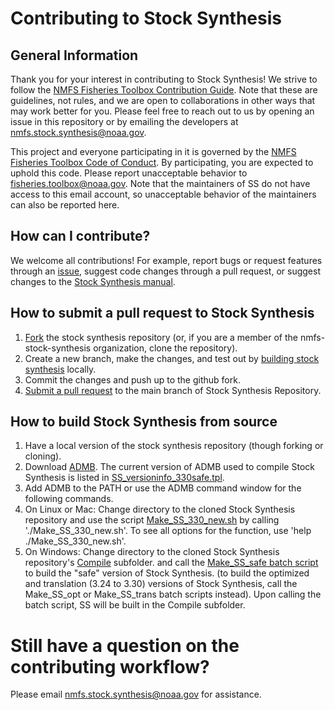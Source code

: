 # Contributing to Stock Synthesis

## General Information

Thank you for your interest in contributing to Stock Synthesis! We strive to follow the [NMFS Fisheries Toolbox Contribution Guide](https://github.com/nmfs-fish-tools/Resources/blob/master/CONTRIBUTING.md). Note that these are guidelines, not rules, and we are open to collaborations in other ways that may work better for you. Please feel free to reach out to us by opening an issue in this repository or by emailing the developers at nmfs.stock.synthesis@noaa.gov.

This project and everyone participating in it is governed by the [NMFS Fisheries Toolbox Code of Conduct](https://github.com/nmfs-fish-tools/Resources/blob/master/CODE_OF_CONDUCT.md). By participating, you are expected to uphold this code. Please report unacceptable behavior to [fisheries.toolbox@noaa.gov](mailto:fisheries.toolbox@noaa.gov). Note that the maintainers of SS do not have access to this email account, so unacceptable behavior of the maintainers can also be reported here.

## How can I contribute?

We welcome all contributions! For example, report bugs or request features through an [issue](https://github.com/nmfs-stock-synthesis/stock-synthesis/issues), suggest code changes through a pull request, or suggest changes to the [Stock Synthesis manual](https://github.com/nmfs-stock-synthesis/ss-documentation).

## How to submit a pull request to Stock Synthesis

1. [Fork](https://docs.github.com/en/github/getting-started-with-github/fork-a-repo) the stock synthesis repository (or, if you are a member of the nmfs-stock-synthesis organization, clone the repository).
2. Create a new branch, make the changes, and test out by [building stock synthesis](#how-to-build-stock-synthesis-from-source) locally.
3. Commit the changes and push up to the github fork.
4. [Submit a pull request](https://docs.github.com/en/github/collaborating-with-issues-and-pull-requests/creating-a-pull-request-from-a-fork) to the main branch of Stock Synthesis Repository.

## How to build Stock Synthesis from source

1. Have a local version of the stock synthesis repository (though forking or cloning).
2. Download [ADMB](http://www.admb-project.org/). The current version of ADMB used to compile Stock Synthesis is listed in [SS_versioninfo_330safe.tpl](https://github.com/nmfs-stock-synthesis/stock-synthesis/blob/main/SS_versioninfo_330safe.tpl).
3. Add ADMB to the PATH or use the ADMB command window for the following commands.
4. On Linux or Mac: Change directory to the cloned Stock Synthesis repository and use the script [Make_SS_330_new.sh](https://github.com/nmfs-stock-synthesis/stock-synthesis/blob/main/Make_SS_330_new.sh) by calling './Make_SS_330_new.sh'. To see all options for the function, use 'help ./Make_SS_330_new.sh'.
5. On Windows: Change directory to the cloned Stock Synthesis repository's [Compile](https://github.com/nmfs-stock-synthesis/stock-synthesis/tree/main/Compile) subfolder. and call the [Make_SS_safe batch script](https://github.com/nmfs-stock-synthesis/stock-synthesis/blob/main/Compile/Make_SS_safe.bat) to build the "safe" version of Stock Synthesis. (to build the optimized and translation (3.24 to 3.30) versions of Stock Synthesis, call the Make_SS_opt or Make_SS_trans batch scripts instead). Upon calling the batch script, SS will be built in the Compile subfolder.

# Still have a question on the contributing workflow?

Please email nmfs.stock.synthesis@noaa.gov for assistance.
